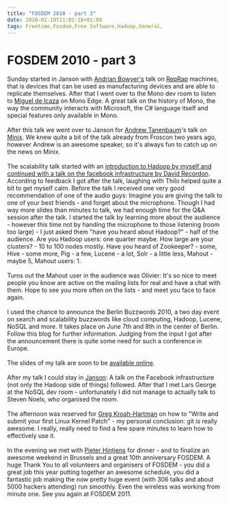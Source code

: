 ```yaml
---
title: "FOSDEM 2010 - part 3"
date: 2010-02-10T21:02:18+01:00
tags: Freetime,Fosdem,Free Software,Hadoop,General,
---
```


# FOSDEM 2010 - part 3


Sunday started in Janson with <a href="http://en.wikipedia.org/wiki/Adrian_Bowyer">Andrian Bowyer's</a> talk on <a 
href="http://en.wikipedia.org/wiki/RepRap_Project">RepRap</a> machines, that is devices that can be used as 
manufacturing devices and are able to replicate themselves. After that I went over to the Mono dev room to listen to <a 
href="http://en.wikipedia.org/wiki/Miguel_de_Icaza">Miguel de Icaza</a> on Mono Edge. A great talk on the history of 
Mono, the way the community interacts with Microsoft, the C# language itself and special features only available in 
Mono.<br><br>After this talk we went over to Janson for <a 
href="http://en.wikipedia.org/wiki/Andrew_S._Tanenbaum">Andrew Tanenbaum</a>'s talk on <a 
href="http://www.minix3.org/">Minix</a>. We knew quite a bit of the talk already from Froscon two years ago, however 
Andrew is an awesome speaker, so it's always fun to catch up on the news on Minix.<br><br>The scalability talk started 
with an <a href="http://www.flickr.com/search/?w=all&q=fosdem+hadoop&m=text">introduction to Hadoop by myself and 
continued with a talk on the facebook infrastructure by David Recordon</a>. According to feedback I got after the talk, 
laughing with Thilo helped quite a bit to get myself calm. Before the talk I received one very good recommendation of 
one of the audio guys: Imagine you are giving the talk to one of your best friends - and forget about the microphone. 
Though I had way more slides than minutes to talk, we had enough time for the Q&A session after the talk.  I started 
the talk by learning more about the audience - however this time not by handing the microphone to those listening (room 
too large) - I just asked them "have you heard about Hadoop?" - half of the audience. Are you Hadoop users: one quarter 
maybe. How large are your clusters? - 10 to 100 nodes mostly. Have you heard of Zookeeper? - some, Hive - some more, 
Pig - a few, Lucene - a lot, Solr - a little less, Mahout - maybe 5, Mahout users: 1.<br><br>Turns out the Mahout user 
in the audience was Olivier: It's so nice to meet people you know are active on the mailing lists for real and have a 
chat with them. Hope to see you more often on the lists - and meet you face to face again.<br><br>I used the chance to 
announce the Berlin Buzzwords 2010, a two day event on search and scalability buzzwords like cloud computing, Hadoop, 
Lucene, NoSQL and more. It takes place on June 7th and 8th in the center of Berlin. Follow this blog for further 
information. Judging from the input I got after the announcement there is quite some need for such a conference in 
Europe.<br><br>The slides of my talk are soon to be <a 
href="http://www.isabel-drost.de/hadoop/slides/fosdem2010.pdf">available online</a>.<br><br>After my talk I could stay 
in <a href="http://www.flickr.com/search/?q=janson+fosdem">Janson</a>: A talk on the Facebook infrastructure (not only 
the Hadoop side of things) followed. After that I met Lars George at the NoSQL dev room - unfortunately I did not 
manage to actually talk to Steven Noels, who organised the room.<br><br>The afternoon was reserved for <a 
href="http://en.wikipedia.org/wiki/Greg_Kroah-Hartman">Greg Kroah-Hartman</a> on how to "Write and submit your first 
Linux Kernel Patch" - my personal conclusion: git is really awesome. I really, really need to find a few spare minutes 
to learn how to effectively use it.<br><br>In the evening we met with <a 
href="http://en.wikipedia.org/wiki/Pieter_Hintjens">Pieter Hintjens</a> for dinner - and to finalize an awesome weekend 
in Brussels and a great 10th anniversary FOSDEM. A huge Thank You to all volunteers and organisers of FOSDEM - you did 
a great job this year putting together an awesome schedule, you did a fantastic job making the now pretty huge event 
(with 306 talks and about 5000 hackers attending) run smoothly. Even the wireless was working from minute one. See you 
again at FOSDEM 2011.
